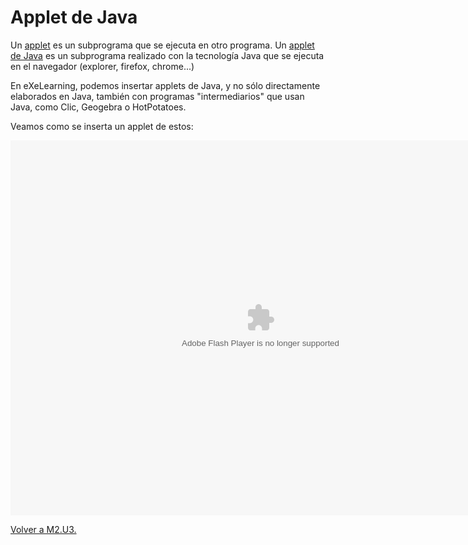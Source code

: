 
# Applet de Java

Un [applet](http://es.wikipedia.org/wiki/Applet) es un subprograma que se ejecuta en otro programa. Un [applet de Java](http://es.wikipedia.org/wiki/Java_applet) es un subprograma realizado con la tecnología Java que se ejecuta en el navegador (explorer, firefox, chrome...)

En eXeLearning, podemos insertar applets de Java, y no sólo directamente elaborados en Java, también con programas "intermediarios" que usan Java, como Clic, Geogebra o HotPotatoes.

Veamos como se inserta un applet de estos:

<object data="http://aularagon.catedu.es/materialesaularagon2013/herramelabor/tm2/iD_java.swf" height="600" style="display: block; margin-left: auto; margin-right: auto;" type="application/x-shockwave-flash" width="800"><param name="src" value="http://aularagon.catedu.es/materialesaularagon2013/herramelabor/tm2/iD_java.swf"/></object>

[Volver a M2.U3.](applet_de_java.html)

